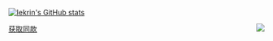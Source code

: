 [![Iekrin's GitHub stats](https://github-readme-stats.vercel.app/api?username=Iekrin&count_private=true&show_icons=true&locale=cn)](https://github.com/Iekrin)

<a href="https://github.com/Iekrin">
  <img align="right" src="https://github-readme-stats.vercel.app/api/top-langs/?username=Iekrin&layout=compact&locale=cn" />
</a>

[获取同款](https://github.com/anuraghazra/github-readme-stats)
